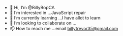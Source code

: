 - 👋 Hi, I’m @BillyBopCA
- 👀 I’m interested in ...JavaScript repair
- 🌱 I’m currently learning ...I have allot to learn
- 💞️ I’m looking to collaborate on ...
- 📫 How to reach me ...email billytrevor35@gmail.com

<!---
BillyBopCA/BillyBopCA is a ✨ special ✨ repository because its `README.md` (this file) appears on your GitHub profile.
You can click the Preview link to take a look at your changes.
--->
